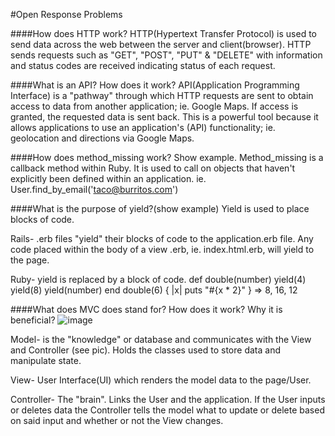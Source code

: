 #Open Response Problems

####How does HTTP work?
HTTP(Hypertext Transfer Protocol) is used to send data across the web between the server and client(browser).
HTTP sends requests such as "GET", "POST", "PUT" & "DELETE" with information and status codes are received indicating status of each request.

####What is an API? How does it work?
API(Application Programming Interface) is a "pathway" through which HTTP requests are sent to obtain access to data from another application; ie. Google Maps. If access is granted, the requested data is sent back. This is a powerful tool because it allows applications to use an application's (API) functionality; ie. geolocation and directions via Google Maps.

####How does method_missing work? Show example.
Method_missing is a callback method within Ruby. It is used to call on objects that haven't explicitly been defined within an application. ie. User.find_by_email('taco@burritos.com')

####What is the purpose of yield?(show example)
Yield is used to place blocks of code. 

Rails- .erb files "yield" their blocks of code to the application.erb file. Any code placed within the body of a view .erb, ie. index.html.erb, will yield to the page.

Ruby- yield is replaced by a block of code.
	def double(number)
		yield(4)
		yield(8)
		yield(number)
	end
	double(6) { |x| puts "#{x * 2}" } => 8, 16, 12

####What does MVC does stand for? How does it work? Why it is beneficial?
![image](http://i.imgur.com/8se4wu1.png)

Model- is the "knowledge" or database and communicates with the View and Controller (see pic). Holds the classes used to store data and manipulate state.

View- User Interface(UI) which renders the model data to the page/User.

Controller- The "brain". Links the User and the application. If the User inputs or deletes data the Controller tells the model what to update or delete based on said input and whether or not the View changes.
